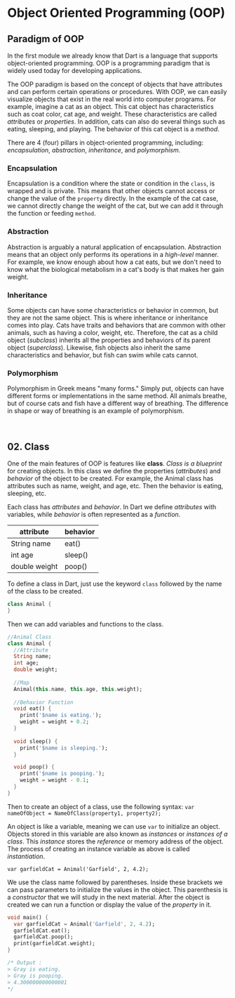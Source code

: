 # Object Oriented Programming (OOP)

## Paradigm of OOP
In the first module we already know that Dart is a language that supports object-oriented programming. OOP is a programming paradigm that is widely used today for developing applications.

The OOP paradigm is based on the concept of objects that have attributes and can perform certain operations or procedures. With OOP, we can easily visualize objects that exist in the real world into computer programs. For example, imagine a cat as an object. This cat object has characteristics such as coat color, cat age, and weight. These characteristics are called *attributes* or *properties*. In addition, cats can also do several things such as eating, sleeping, and playing. The behavior of this cat object is a *method*.

There are 4 (four) pillars in object-oriented programming, including: *encapsulation*, *abstraction*, *inheritance*, and *polymorphism*.

### Encapsulation
Encapsulation is a condition where the state or condition in the `class`, is wrapped and is private. This means that other objects cannot access or change the value of the `property` directly. In the example of the cat case, we cannot directly change the weight of the cat, but we can add it through the function or feeding `method`.

### Abstraction
Abstraction is arguably a natural application of encapsulation. Abstraction means that an object only performs its operations in a *high-level* manner. For example, we know enough about how a cat eats, but we don't need to know what the biological metabolism in a cat's body is that makes her gain weight.

### Inheritance
Some objects can have some characteristics or behavior in common, but they are not the same object. This is where inheritance or inheritance comes into play. Cats have traits and behaviors that are common with other animals, such as having a color, weight, etc. Therefore, the cat as a child object (*subclass*) inherits all the properties and behaviors of its parent object (*superclass*). Likewise, fish objects also inherit the same characteristics and behavior, but fish can swim while cats cannot.

### Polymorphism
Polymorphism in Greek means "many forms." Simply put, objects can have different forms or implementations in the same method. All animals breathe, but of course cats and fish have a different way of breathing. The difference in shape or way of breathing is an example of polymorphism.

&emsp;
## 02. Class
One of the main features of OOP is features like **class**. *Class is a blueprint* for creating objects. In this class we define the properties (*attributes*) and *behavior* of the object to be created. For example, the Animal class has attributes such as name, weight, and age, etc. Then the behavior is eating, sleeping, etc.

Each class has *attributes* and *behavior*. In Dart we define *attributes* with variables, while *behavior* is often represented as a *function*.

|attribute        |behavior   |
|-----------------|-----------|
|String name      |eat()      |
|int age          |sleep()    |
|double weight    |poop()     |

To define a class in Dart, just use the keyword `class` followed by the name of the class to be created.

```dart
class Animal {
}
```

Then we can add variables and functions to the class.

```dart
//Animal Class
class Animal {
  //Attribute
  String name;
  int age;
  double weight;
  
  //Map
  Animal(this.name, this.age, this.weight);
  
  //Behavior Function
  void eat() {
    print('$name is eating.');
    weight = weight + 0.2;
  }
  
  void sleep() {
    print('$name is sleeping.');
  }

  void poop() {
    print('$name is pooping.');
    weight = weight - 0.1;
  }
}
```

Then to create an object of a class, use the following syntax: `var nameOfObject = NameOfClass(property1, property2);`

An object is like a variable, meaning we can use `var` to initialize an object. Objects stored in this variable are also known as *instances* or *instances of a class*. This *instance* stores the *reference* or memory address of the object. The process of creating an instance variable as above is called *instantiation*.

`var garfieldCat = Animal('Garfield', 2, 4.2);`

We use the class name followed by parentheses. Inside these brackets we can pass parameters to initialize the values ​​in the object. This parenthesis is a *constructor* that we will study in the next material. After the object is created we can run a function or display the value of the *property* in it.

```dart
void main() {
  var garfieldCat = Animal('Garfield', 2, 4.2);
  garfieldCat.eat();
  garfieldCat.poop();
  print(garfieldCat.weight);
}

/* Output :
> Gray is eating.
> Gray is pooping.
> 4.300000000000001
*/
```

